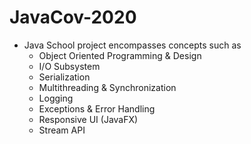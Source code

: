 # JavaCov-2020



  * Java School project encompasses concepts such as 
     * Object Oriented Programming & Design
      * I/O Subsystem
       * Serialization
       * Multithreading & Synchronization
       * Logging
      *  Exceptions & Error Handling
       * Responsive UI (JavaFX)
       * Stream API
